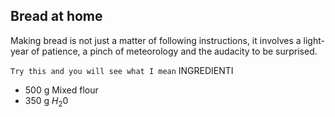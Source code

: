 ## Bread at home
Making bread is not just a matter of following instructions, it involves a light-year of patience, a pinch of meteorology and the audacity to be surprised.

`Try this and you will see what I mean`
INGREDIENTI

- 500 g Mixed flour
- 350 g $H_2$0
